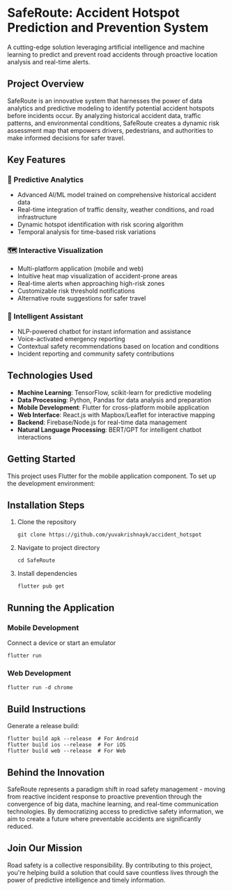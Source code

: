 # SafeRoute: Accident Hotspot Prediction and Prevention System

A cutting-edge solution leveraging artificial intelligence and machine learning to predict and prevent road accidents through proactive location analysis and real-time alerts.

## Project Overview

SafeRoute is an innovative system that harnesses the power of data analytics and predictive modeling to identify potential accident hotspots before incidents occur. By analyzing historical accident data, traffic patterns, and environmental conditions, SafeRoute creates a dynamic risk assessment map that empowers drivers, pedestrians, and authorities to make informed decisions for safer travel.

## Key Features

### 🔮 Predictive Analytics

- Advanced AI/ML model trained on comprehensive historical accident data
- Real-time integration of traffic density, weather conditions, and road infrastructure
- Dynamic hotspot identification with risk scoring algorithm
- Temporal analysis for time-based risk variations

### 🗺️ Interactive Visualization

- Multi-platform application (mobile and web)
- Intuitive heat map visualization of accident-prone areas
- Real-time alerts when approaching high-risk zones
- Customizable risk threshold notifications
- Alternative route suggestions for safer travel

### 💬 Intelligent Assistant

- NLP-powered chatbot for instant information and assistance
- Voice-activated emergency reporting
- Contextual safety recommendations based on location and conditions
- Incident reporting and community safety contributions

## Technologies Used

- **Machine Learning**: TensorFlow, scikit-learn for predictive modeling
- **Data Processing**: Python, Pandas for data analysis and preparation
- **Mobile Development**: Flutter for cross-platform mobile application
- **Web Interface**: React.js with Mapbox/Leaflet for interactive mapping
- **Backend**: Firebase/Node.js for real-time data management
- **Natural Language Processing**: BERT/GPT for intelligent chatbot interactions

## Getting Started

This project uses Flutter for the mobile application component. To set up the development environment:

## Installation Steps

1. Clone the repository

   ```
   git clone https://github.com/yuvakrishnayk/accident_hotspot
   ```

2. Navigate to project directory

   ```
   cd SafeRoute
   ```

3. Install dependencies
   ```
   flutter pub get
   ```

## Running the Application

### Mobile Development

Connect a device or start an emulator

```
flutter run
```

### Web Development

```
flutter run -d chrome
```

## Build Instructions

Generate a release build:

```
flutter build apk --release  # For Android
flutter build ios --release  # For iOS
flutter build web --release  # For Web
```

## Behind the Innovation

SafeRoute represents a paradigm shift in road safety management - moving from reactive incident response to proactive prevention through the convergence of big data, machine learning, and real-time communication technologies. By democratizing access to predictive safety information, we aim to create a future where preventable accidents are significantly reduced.

## Join Our Mission

Road safety is a collective responsibility. By contributing to this project, you're helping build a solution that could save countless lives through the power of predictive intelligence and timely information.
